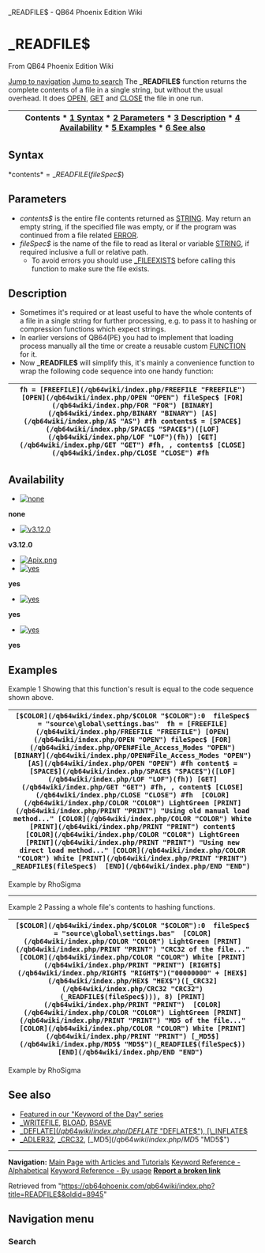 


\_READFILE$ - QB64 Phoenix Edition Wiki








# \_READFILE$



From QB64 Phoenix Edition Wiki



[Jump to navigation](#mw-head)
[Jump to search](#searchInput)
The **\_READFILE$** function returns the complete contents of a file in a single string, but without the usual overhead. It does [OPEN](/qb64wiki/index.php/OPEN "OPEN"), [GET](/qb64wiki/index.php/GET "GET") and [CLOSE](/qb64wiki/index.php/CLOSE "CLOSE") the file in one run.


  






| Contents * [1 Syntax](#Syntax) * [2 Parameters](#Parameters) * [3 Description](#Description) * [4 Availability](#Availability) * [5 Examples](#Examples) * [6 See also](#See_also) |
| --- |


## Syntax


*contents$* = \_READFILE$(*fileSpec$*)
  




## Parameters


* *contents$* is the entire file contents returned as [STRING](/qb64wiki/index.php/STRING "STRING"). May return an empty string, if the specified file was empty, or if the program was continued from a file related [ERROR](/qb64wiki/index.php/ERROR_Codes "ERROR Codes").
* *fileSpec$* is the name of the file to read as literal or variable [STRING](/qb64wiki/index.php/STRING "STRING"), if required inclusive a full or relative path.
	+ To avoid errors you should use [\_FILEEXISTS](/qb64wiki/index.php/FILEEXISTS "FILEEXISTS") before calling this function to make sure the file exists.


  




## Description


* Sometimes it's required or at least useful to have the whole contents of a file in a single string for further processing, e.g. to pass it to hashing or compression functions which expect strings.
* In earlier versions of QB64(PE) you had to implement that loading process manually all the time or create a reusable custom [FUNCTION](/qb64wiki/index.php/FUNCTION "FUNCTION") for it.
* Now **\_READFILE$** will simplify this, it's mainly a convenience function to wrap the following code sequence into one handy function:




| ``` fh = [FREEFILE](/qb64wiki/index.php/FREEFILE "FREEFILE") [OPEN](/qb64wiki/index.php/OPEN "OPEN") fileSpec$ [FOR](/qb64wiki/index.php/FOR "FOR") [BINARY](/qb64wiki/index.php/BINARY "BINARY") [AS](/qb64wiki/index.php/AS "AS") #fh contents$ = [SPACE$](/qb64wiki/index.php/SPACE$ "SPACE$")([LOF](/qb64wiki/index.php/LOF "LOF")(fh)) [GET](/qb64wiki/index.php/GET "GET") #fh, , contents$ [CLOSE](/qb64wiki/index.php/CLOSE "CLOSE") #fh  ``` |
| --- |


  




## Availability


* [![none](/qb64wiki/images/9/91/Qb64.png)](/qb64wiki/index.php/File:Qb64.png "none")

**none**
* [![v3.12.0](/qb64wiki/images/0/07/Qbpe.png)](/qb64wiki/index.php/File:Qbpe.png "v3.12.0")

**v3.12.0**
* [![Apix.png](/qb64wiki/images/5/5f/Apix.png)](/qb64wiki/index.php/File:Apix.png)
* [![yes](/qb64wiki/images/2/29/Win.png)](/qb64wiki/index.php/File:Win.png "yes")

**yes**
* [![yes](/qb64wiki/images/7/7a/Lnx.png)](/qb64wiki/index.php/File:Lnx.png "yes")

**yes**
* [![yes](/qb64wiki/images/2/22/Osx.png)](/qb64wiki/index.php/File:Osx.png "yes")

**yes**


  




## Examples


Example 1
Showing that this function's result is equal to the code sequence shown above.


| ``` [$COLOR](/qb64wiki/index.php/$COLOR "$COLOR"):0  fileSpec$ = "source\global\settings.bas"  fh = [FREEFILE](/qb64wiki/index.php/FREEFILE "FREEFILE") [OPEN](/qb64wiki/index.php/OPEN "OPEN") fileSpec$ [FOR](/qb64wiki/index.php/OPEN#File_Access_Modes "OPEN") [BINARY](/qb64wiki/index.php/OPEN#File_Access_Modes "OPEN") [AS](/qb64wiki/index.php/OPEN "OPEN") #fh content$ = [SPACE$](/qb64wiki/index.php/SPACE$ "SPACE$")([LOF](/qb64wiki/index.php/LOF "LOF")(fh)) [GET](/qb64wiki/index.php/GET "GET") #fh, , content$ [CLOSE](/qb64wiki/index.php/CLOSE "CLOSE") #fh  [COLOR](/qb64wiki/index.php/COLOR "COLOR") LightGreen [PRINT](/qb64wiki/index.php/PRINT "PRINT") "Using old manual load method..." [COLOR](/qb64wiki/index.php/COLOR "COLOR") White [PRINT](/qb64wiki/index.php/PRINT "PRINT") content$  [COLOR](/qb64wiki/index.php/COLOR "COLOR") LightGreen [PRINT](/qb64wiki/index.php/PRINT "PRINT") "Using new direct load method..." [COLOR](/qb64wiki/index.php/COLOR "COLOR") White [PRINT](/qb64wiki/index.php/PRINT "PRINT") _READFILE$(fileSpec$)  [END](/qb64wiki/index.php/END "END")  ``` |
| --- |


Example by RhoSigma


---


Example 2
Passing a whole file's contents to hashing functions.


| ``` [$COLOR](/qb64wiki/index.php/$COLOR "$COLOR"):0  fileSpec$ = "source\global\settings.bas"  [COLOR](/qb64wiki/index.php/COLOR "COLOR") LightGreen [PRINT](/qb64wiki/index.php/PRINT "PRINT") "CRC32 of the file..." [COLOR](/qb64wiki/index.php/COLOR "COLOR") White [PRINT](/qb64wiki/index.php/PRINT "PRINT") [RIGHT$](/qb64wiki/index.php/RIGHT$ "RIGHT$")("00000000" + [HEX$](/qb64wiki/index.php/HEX$ "HEX$")([_CRC32](/qb64wiki/index.php/CRC32 "CRC32")(_READFILE$(fileSpec$))), 8) [PRINT](/qb64wiki/index.php/PRINT "PRINT")  [COLOR](/qb64wiki/index.php/COLOR "COLOR") LightGreen [PRINT](/qb64wiki/index.php/PRINT "PRINT") "MD5 of the file..." [COLOR](/qb64wiki/index.php/COLOR "COLOR") White [PRINT](/qb64wiki/index.php/PRINT "PRINT") [_MD5$](/qb64wiki/index.php/MD5$ "MD5$")(_READFILE$(fileSpec$))  [END](/qb64wiki/index.php/END "END")  ``` |
| --- |


Example by RhoSigma
  




## See also


* [Featured in our "Keyword of the Day" series](https://qb64phoenix.com/forum/showthread.php?tid=2699)
* [\_WRITEFILE](/qb64wiki/index.php/WRITEFILE "WRITEFILE"), [BLOAD](/qb64wiki/index.php/BLOAD "BLOAD"), [BSAVE](/qb64wiki/index.php/BSAVE "BSAVE")
* [\_DEFLATE$](/qb64wiki/index.php/DEFLATE$ "DEFLATE$"), [\_INFLATE$](/qb64wiki/index.php/INFLATE$ "INFLATE$")
* [\_ADLER32](/qb64wiki/index.php/ADLER32 "ADLER32"), [\_CRC32](/qb64wiki/index.php/CRC32 "CRC32"), [\_MD5$](/qb64wiki/index.php/MD5$ "MD5$")


  






---


**Navigation:**
[Main Page with Articles and Tutorials](/qb64wiki/index.php/Main_Page "Main Page")
[Keyword Reference - Alphabetical](/qb64wiki/index.php/Keyword_Reference_-_Alphabetical "Keyword Reference - Alphabetical")
[Keyword Reference - By usage](/qb64wiki/index.php/Keyword_Reference_-_By_usage "Keyword Reference - By usage")
**[Report a broken link](https://qb64phoenix.com/forum/showthread.php?tid=2800)**  





Retrieved from "<https://qb64phoenix.com/qb64wiki/index.php?title=READFILE$&oldid=8945>"




## Navigation menu








### Search





















